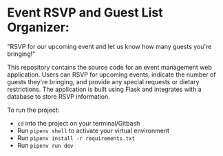 # Event RSVP and Guest List Organizer:

"RSVP for our upcoming event and let us know how many guests you're bringing!"

This repository contains the source code for an event management web application. Users can RSVP for upcoming events, indicate the number of guests they're bringing, and provide any special requests or dietary restrictions. The application is built using Flask and integrates with a database to store RSVP information.


To run the project:

- `cd` into the project on your terminal/Gitbash
- Run `pipenv shell` to activate your virtual environment
- Run `pipenv install -r requirements.txt`
- Run `pipenv run dev`


